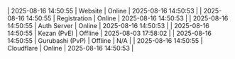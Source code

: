 | 2025-08-16 14:50:55 | Website | Online | 2025-08-16 14:50:53 |
| 2025-08-16 14:50:55 | Registration | Online | 2025-08-16 14:50:53 |
| 2025-08-16 14:50:55 | Auth Server | Online | 2025-08-16 14:50:53 |
| 2025-08-16 14:50:55 | Kezan (PvE) | Offline | 2025-08-03 17:58:02 |
| 2025-08-16 14:50:55 | Gurubashi (PvP) | Offline | N/A |
| 2025-08-16 14:50:55 | Cloudflare | Online | 2025-08-16 14:50:53 |
